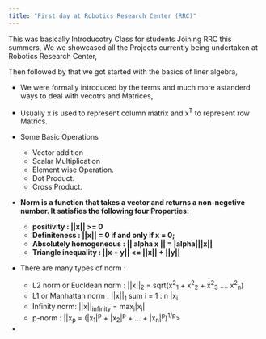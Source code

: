 ```yaml
---
title: "First day at Robotics Research Center (RRC)"
---
```


This was basically Introducotry Class for students Joining RRC this summers, We we showcased all the Projects currently being undertaken at Robotics Research Center,<br>

Then followed by that we got started with the basics of liner algebra, 
- We were formally introduced by the terms and much more astanderd ways to deal with vecotrs and Matrices, 
- Usually x is used to represent column matrix and x<sup>T</sup> to represent row Matrics.
- Some Basic Operations
	- Vector addition
	- Scalar Multiplication
	- Element wise Operation.
	- Dot Product.
	- Cross Product.

- <b> Norm is a function that takes a vector and returns a non-negetive number. It satisfies the following four Properties:
	- positivity : ||x|| >= 0
	- Definiteness : ||x|| = 0 if and only if x = 0;
	- Absolutely homogeneous : || alpha x || = |alpha|||x||
	- Triangle inequality : ||x + y|| <= ||x|| + ||y||
</b>

- There are many types of norm :
	- L2 norm or Eucldean norm : ||x||<sub>2</sub> = sqrt(x<sup>2</sup><sub>1</sub> + x<sup>2</sup><sub>2</sub> + x<sup>2</sup><sub>3</sub> .... x<sup>2</sup><sub>n</sub>)
	- L1 or Manhattan norm : ||x||<sub>1</sub>  sum i = 1 : n |x<sub>i</sub>
	- Infinity norm: ||x||<sub>infinity</sub> = max<sub>i</sub>|x<sub>i</sub>|
	- p-norm : ||x<sub>p</sub> = (|x<sub>1</sub>|<sup>p</sup> + |x<sub>2</sub>|<sup>p</sup> + ... + |x<sub>n</sub>|<sup>p</sup>)<sup>1/p</sup>>

- 
